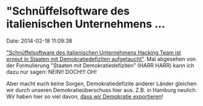 \"Schnüffelsoftware des italienischen Unternehmens \...
=======================================================

Date: 2014-02-18 11:09:38

[\"Schnüffelsoftware des italienischen Unternehmens Hacking Team ist
erneut in Staaten mit Demokratiedefiziten
aufgetaucht\"](http://spiegel.de/article.do?id=954027). Mal abgesehen
von der Formulierung \"Staaten mit Demokratiedefiziten\" (HARR HARR)
kann ich dazu nur sagen: NEIN!! DOCH!!! OH!

Aber macht euch keine Sorgen, Demokratiedefizite anderer Länder gleichen
wir durch unseren Demokratieüberschuss hier aus. Z.B. in Hamburg
neulich. Wir haben hier so viel davon, [dass wir Demokratie
exportieren](http://blog.fefe.de/?ts=ac722959)!
